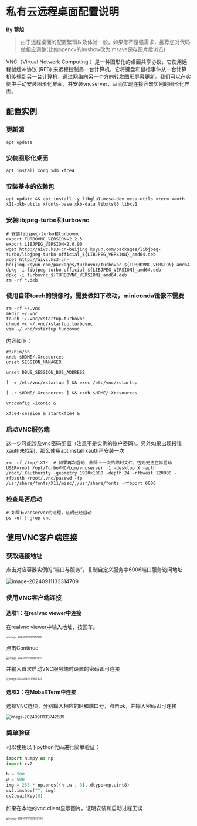 # 私有云远程桌面配置说明

 **By 蒋旭**

> 由于远程桌面的配置繁琐以及体验一般，如果您不是强需求，推荐您对代码做相应调整(比如opencv的imshow改为imsave保存图片后浏览)

VNC（Virtual Network Computing ）是一种图形化的桌面共享协议，它使用远程帧缓冲协议 (RFB) 来远程控制另一台计算机，它将键盘和鼠标事件从一台计算机传输到另一台计算机，通过网络向另一个方向转发图形屏幕更新。我们可以在实例中手动安装图形化界面，并安装vncserver，从而实现连接容器实例的图形化界面。

## 配置实例

### 更新源

```shell
apt update
```

### 安装图形化桌面

```shell
apt install xorg xdm xfce4
```

### 安装基本的依赖包

```shell
apt update && apt install -y libglu1-mesa-dev mesa-utils xterm xauth x11-xkb-utils xfonts-base xkb-data libxtst6 libxv1
```

### 安装libjpeg-turbo和turbovnc

```shell
# 安装libjpeg-turbo和turbovnc
export TURBOVNC_VERSION=2.2.5
export LIBJPEG_VERSION=2.0.90
wget http://aivc.ks3-cn-beijing.ksyun.com/packages/libjpeg-turbo/libjpeg-turbo-official_${LIBJPEG_VERSION}_amd64.deb
wget http://aivc.ks3-cn-beijing.ksyun.com/packages/turbovnc/turbovnc_${TURBOVNC_VERSION}_amd64.deb
dpkg -i libjpeg-turbo-official_${LIBJPEG_VERSION}_amd64.deb
dpkg -i turbovnc_${TURBOVNC_VERSION}_amd64.deb
rm -rf *.deb
```

### 使用自带torch的镜像时，需要做如下改动，miniconda镜像不需要

```shell
rm -rf ~/.vnc
mkdir ~/.vnc
touch ~/.vnc/xstartup.turbovnc
chmod +x ~/.vnc/xstartup.turbovnc
vim ~/.vnc/xstartup.turbovnc
```

内容如下：

```shell
#!/bin/sh
xrdb $HOME/.Xresources
unset SESSION_MANAGER

unset DBUS_SESSION_BUS_ADDRESS

[ -x /etc/vnc/xstartup ] && exec /etc/vnc/xstartup

[ -r $HOME/.Xresources ] && xrdb $HOME/.Xresources

vncconfig -iconic &

xfce4-session & startxfce4 & 
```


### 启动VNC服务端

这一步可能涉及vnc密码配置（注意不是实例的账户密码）。另外如果出现报错xauth未找到，那么使用apt install xauth再安装一次

```shell
rm -rf /tmp/.X1*  # 如果再次启动，删除上一次的临时文件，否则无法正常启动
USER=root /opt/TurboVNC/bin/vncserver :1 -desktop X -auth /root/.Xauthority -geometry 1920x1080 -depth 24 -rfbwait 120000 -rfbauth /root/.vnc/passwd -fp /usr/share/fonts/X11/misc/,/usr/share/fonts -rfbport 6006
```

### 检查是否启动

```shell
# 如果有vncserver的进程，证明已经启动
ps -ef | grep vnc
```

## 使用VNC客户端连接

### 获取连接地址

点击对应容器实例的“端口与服务”，复制自定义服务中6006端口服务访问地址

![image-20240911133314709](.\image-20240911133314709.png)

### 使用VNC客户端连接

#### 选项1：在realvnc viewer中连接

在realvnc viewer中输入地址，按回车。

<img src=".\image-20240911133517990.png" alt="image-20240911133517990" style="zoom:50%;" />

点击Continue

<img src=".\image-20240911133601811.png" alt="image-20240911133601811" style="zoom: 50%;" />

并输入首次启动VNC服务端时设置的密码即可连接

<img src=".\image-20240911133617929.png" alt="image-20240911133617929" style="zoom:50%;" />

#### 选项2：在MobaXTerm中连接

选择VNC选项，分别输入相应的IP和端口号，点击ok，并输入密码即可连接

<img src=".\image-20240911133742589.png" alt="image-20240911133742589" style="zoom:80%;" />

### 简单验证

可以使用以下python代码进行简单验证：

```python
import numpy as np
import cv2

h = 500
w = 500
img = 255 * np.ones((h ,w , 3), dtype=np.uint8)
cv2.imshow("", img)
cv2.waitKey(0)

```

如果在本地的vnc client显示图片，证明安装和启动过程无误

<img src=".\image-20240911133933585.png" alt="image-20240911133933585" style="zoom:50%;" />
